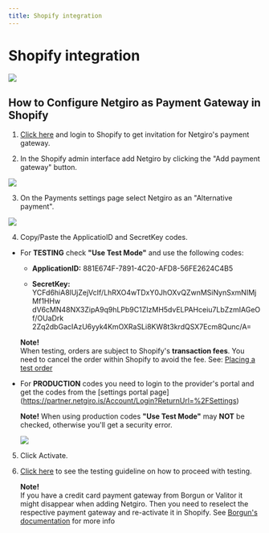 ```yaml
---
title: Shopify integration
---
```


# Shopify integration

<img src="http://developer.netgiro.is/Attachments/shopify/shopify-logo-785x231.png">

## How to Configure Netgiro as Payment Gateway in Shopify

1. [Click here](https://accounts.shopify.com/store-login?redirect=authorize_gateway%2F1030172) and login to Shopify to get invitation for Netgiro's payment gateway.

2. In the Shopify admin interface add Netgiro by clicking the "Add payment gateway" button.

  <img src="http://developer.netgiro.is/Attachments/shopify/Shopify_AddNetgiro.png">

3. On the Payments settings page select Netgiro as an "Alternative payment".

  <img src="http://developer.netgiro.is/Attachments/shopify/Shopify_Settings.png">

4. Copy/Paste the ApplicatioID and SecretKey codes.

  - For **TESTING** check **"Use Test Mode"** and use the following codes:

    - **ApplicationID:** 881E674F-7891-4C20-AFD8-56FE2624C4B5

    - **SecretKey:** YCFd6hiA8lUjZejVcIf/LhRXO4wTDxY0JhOXvQZwnMSiNynSxmNIMjMf1HHw
                    dV6cMN48NX3ZipA9q9hLPb9C1ZIzMH5dvELPAHceiu7LbZzmIAGeOf/OUaDrk
                    2Zq2dbGacIAzU6yyk4KmOXRaSLi8KW8t3krdQSX7Ecm8Qunc/A=

    **Note!**    
    When testing, orders are subject to Shopify's **transaction fees**. You need to cancel the order within Shopify to avoid the fee.
    See: [Placing a test order](https://help.shopify.com/en/manual/checkout-settings/test-orders)



  - For **PRODUCTION** codes you need to login to the provider's portal and get the codes from the [settings portal page] (https://partner.netgiro.is/Account/Login?ReturnUrl=%2FSettings)

    **Note!** 
    When using production codes **"Use Test Mode"** may **NOT** be checked, otherwise you'll get a security error.

    <img src="http://developer.netgiro.is/Attachments/shopify/Shopify_Codes.png">
      
  5) Click Activate.
    
  6) [Click here](https://netgiro.github.io/testing.html) to see the testing guideline on how to proceed with testing.
  
      **Note!**    
       If you have a credit card payment gateway from Borgun or Valitor it might disappear when adding Netgiro. 
       Then you need to reselect the respective payment gateway and re-activate it in Shopify. 
       See [Borgun's documentation](https://docs.borgun.is/hostedpayments/plugins/shopify/) for more info
    
        
